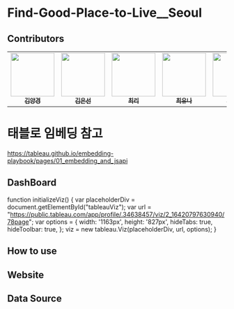 # Find-Good-Place-to-Live__Seoul
## Contributors
<table>
  <tr>
      <td align="center"><a href="https://github.com/hkyoyj2yk"><img src="https://user-images.githubusercontent.com/65180076/149651230-9cd80d86-431e-4044-96b8-09d1a3f44bd4.png" width="100" height="100"><br /><sub><b>김양경</b></sub></td>
      <td align="center"><a href="https://github.com/sun1187"><img src="https://user-images.githubusercontent.com/65180076/149651240-7861c331-d40b-4dac-acde-2e73dce2deac.jpg" width="100" height="100"><br /><sub><b>김은선</b></sub></td>
      <td align="center"><a href="https://github.com/ChoiRhee"><img src="https://user-images.githubusercontent.com/65180076/149651288-175430bd-0d83-4ca5-83a5-2094602d5e9d.png" width="100" height="100"><br /><sub><b>최리</b></sub></td>
      <td align="center"><a href="https://github.com/milkyuna"><img src="https://user-images.githubusercontent.com/65180076/149651258-b136ce53-14be-4490-83bb-375d67e2cdfd.png" width="100" height="100"><br /><sub><b>최유나</b></sub></td> 
      <td align="center"><a href="https://github.com/hongjennny"><img src="https://user-images.githubusercontent.com/65180076/149651265-770480c9-e52b-4ede-9555-c529be870455.png" width="100" height="100"><br /><sub><b>홍주연</b></sub></td>
  </tr>
</table>

# 태블로 임베딩 참고
https://tableau.github.io/embedding-playbook/pages/01_embedding_and_jsapi

## DashBoard
<script src="https://www.example.com/javascripts/api/tableau-2.js"></script>
<div id="tableauViz"></div>

function initializeViz() {
var placeholderDiv = document.getElementById("tableauViz");
var url = "https://public.tableau.com/app/profile/.34638457/viz/2_16420797630940/78page";
var options = {
 width: '1163px',
 height: '827px',
 hideTabs: true,
 hideToolbar: true,
 };
viz = new tableau.Viz(placeholderDiv, url, options);
}

## How to use


## Website


## Data Source
